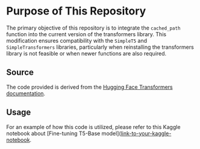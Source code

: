 # Purpose of This Repository

The primary objective of this repository is to integrate the `cached_path` function into the current version of the transformers library. This modification ensures compatibility with the `SimpleT5` and `SimpleTransformers` libraries, particularly when reinstalling the transformers library is not feasible or when newer functions are also required.

## Source

The code provided is derived from the [Hugging Face Transformers documentation](https://huggingface.co/transformers/v3.1.0/_modules/transformers/file_utils.html).

## Usage

For an example of how this code is utilized, please refer to this Kaggle notebook about [Fine-tuning T5-Base model]([link-to-your-kaggle-notebook](https://www.kaggle.com/code/mghobashy/t5-news-summarizer).
